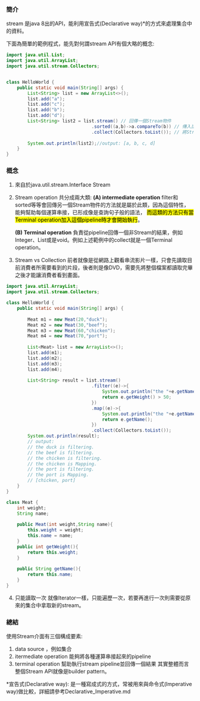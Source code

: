 ### 簡介
stream 是java 8出的API，能利用宣告式(Declarative way)*的方式來處理集合中的資料。

下面為簡單的範例程式，能先對何謂stream API有個大略的概念:
```java
import java.util.List;
import java.util.ArrayList;
import java.util.stream.Collectors;


class HelloWorld {
    public static void main(String[] args) {
        List<String> list = new ArrayList<>();
        list.add("a");
        list.add("c");
        list.add("b");
        list.add("d");
        List<String> list2 = list.stream() // 回傳一個Stream物件
                                .sorted((a,b)->a.compareTo(b)) // 傳入比較方法
                                .collect(Collectors.toList()); // 將Stream物件轉換為何種集合(reduction operation)
        
        System.out.println(list2);//output: [a, b, c, d]
    }
}


```

### 概念
1. 來自於java.util.stream.Interface Stream<T>
2. Stream operation
   共分成兩大類:
   **(A) intermediate operation**
   filter和sorted等等會回傳另一個Stream物件的方法就是屬於此類，因為這個特性，能夠幫助每個運算串接，已形成像是查詢句子般的語法， <mark>而這類的方法只有當Terminal operation加入這個pipeline時才會開始執行</mark>。

   **(B) Terminal operation**
   負責從pipeline回傳一個非Stream的結果，例如Integer、List或是void。例如上述範例中的collect就是一個Terminal operation。

3. Stream vs Collection
   前者就像是從網路上觀看串流影片一樣，只會先讀取目前消費者所需要看到的片段，後者則是像DVD，需要先將整個檔案都讀取完畢之後才能讓消費者看到畫面。

```java
import java.util.ArrayList;
import java.util.stream.Collectors;

class HelloWorld {
    public static void main(String[] args) {
        
        Meat m1 = new Meat(20,"duck");
        Meat m2 = new Meat(30,"beef");
        Meat m3 = new Meat(60,"chicken");
        Meat m4 = new Meat(70,"port");
        
        List<Meat> list = new ArrayList<>();
        list.add(m1);
        list.add(m2);
        list.add(m3);
        list.add(m4);
       
        List<String> result = list.stream()
                                .filter((e)->{
                                    System.out.println("the "+e.getName() + " is filtering.");
                                    return e.getWeight() > 50;
                                })
                                .map((e)->{
                                    System.out.println("the "+e.getName() + " is Mapping.");
                                    return e.getName();
                                })
                                .collect(Collectors.toList());
        System.out.println(result);
        // output:
        // the duck is filtering.
        // the beef is filtering.
        // the chicken is filtering.
        // the chicken is Mapping.
        // the port is filtering.
        // the port is Mapping.
        // [chicken, port]
    }        
}

class Meat {
    int weight;
    String name;
    
    public Meat(int weight,String name){
        this.weight = weight;
        this.name = name;
    }
    public int getWeight(){
        return this.weight;
    }
    
    public String getName(){
        return this.name;
    }
}
```

4. 只能讀取一次
   就像Iterator一樣，只能遍歷一次，若要再進行一次則需要從原來的集合中拿取新的stream。

### 總結
使用Stream介面有三個構成要素:
1. data source ，例如集合
2. itermediate operation 能夠將各種運算串接起來的pipeline
3. terminal operation 幫助執行stream pipeline並回傳一個結果
其實整體而言整個Stream API就像是builder pattern。

*宣告式(Declarative way): 是一種寫成式的方式，常被用來與命令式(Imperative way)做比較，詳細請參考Declarative_Imperative.md